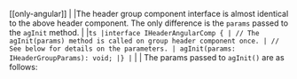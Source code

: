 [[only-angular]]
|
|The header group component interface is almost identical to the above header component. The only difference is the `params` passed to the `agInit` method.
|
|`ts |interface IHeaderAngularComp { | // The agInit(params) method is called on group header component once. | // See below for details on the parameters. | agInit(params: IHeaderGroupParams): void; |} |`
|
| The params passed to `agInit()` are as follows:
